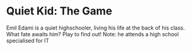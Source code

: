 # Quiet Kid: The Game
Emil Edami is a quiet highschooler, living his life at the back of his class. What fate awaits him? Play to find out!
Note: he attends a high school specialised for IT
